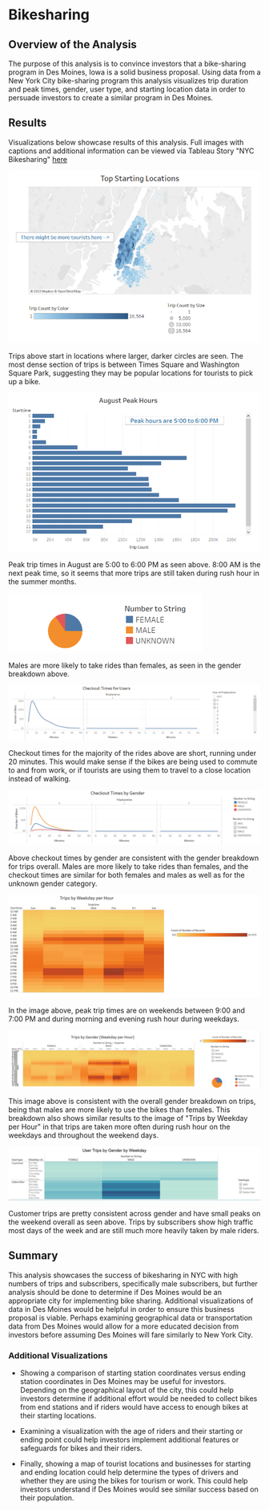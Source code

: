 # Bikesharing

## Overview of the Analysis
The purpose of this analysis is to convince investors that a bike-sharing program in Des Moines, Iowa is a solid business proposal. Using data from a New York City bike-sharing program this analysis visualizes trip duration and peak times, gender, user type, and starting location data in order to persuade investors to create a similar program in Des Moines.

## Results 

Visualizations below showcase results of this analysis. Full images with captions and additional information can be viewed via Tableau Story "NYC Bikesharing" [here](https://public.tableau.com/app/profile/katterli.coloutes/viz/NYCBikesharing_16542167073640/NYCBikesharing?publish=yes)





 
!["Top Starting Locations"](images/Top_starting_locations.png)

Trips above start in locations where larger, darker circles are seen. The most dense section of trips is between Times Square and Washington Square Park, suggesting they may be popular locations for tourists to pick up a bike. 






 
!["August Peak Hours"](images/August_peak_hours.png)

Peak trip times in August are 5:00 to 6:00 PM as seen above. 8:00 AM is the next peak time, so it seems that more trips are still taken during rush hour in the summer months.






 
!["Gender Breakdown"](images/Gender_breakdown.png)

Males are more likely to take rides than females, as seen in the gender breakdown above.






 
!["Checkout Times for Users"](images/Checkout_times_users.png)

Checkout times for the majority of the rides above are short, running under 20 minutes. This would make sense if the bikes are being used to commute to and from work, or if tourists are using them to travel to a close location instead of walking.






 
!["Checkout Times by Gender"](images/Checkout_times_gender.png)

Above checkout times by gender are consistent with the gender breakdown for trips overall. Males are more likely to take rides than females, and the checkout times are similar for both females and males as well as for the unknown gender category.






 
!["Trips by Weekday per Hour"](images/Trips_by_weekday_hour.png)

In the image above, peak trip times are on weekends between 9:00 and 7:00 PM and during morning and evening rush hour during weekdays.






 
!["Trips by Gender per Weekday Hours"](images/Trips_by_gender_weekday.png)

This image above is consistent with the overall gender breakdown on trips, being that males are more likely to use the bikes than females. This breakdown also shows similar results to the image of "Trips by Weekday per Hour" in that trips are taken more often during rush hour on the weekdays and throughout the weekend days.






 
!["Trips by User Type by Gender"](images/User_trips_by_gender.png)

Customer trips are pretty consistent across gender and have small peaks on the weekend overall as seen above. Trips by subscribers show high traffic most days of the week and are still much more heavily taken by male riders.




 
## Summary

This analysis showcases the success of bikesharing in NYC with high numbers of trips and subscribers, specifically male subscribers, but further analysis should be done to determine if Des Moines would be an appropriate city for implementing bike sharing. Additional visualizations of data in Des Moines would be helpful in order to ensure this business proposal is viable. Perhaps examining geographical data or transportation data from Des Moines would allow for a more educated decision from investors before assuming Des Moines will fare similarly to New York City.

### Additional Visualizations

 - Showing a comparison of starting station coordinates versus ending station coordinates in Des Moines may be useful for investors. Depending on the geographical layout of the city, this could help investors determine if additional effort would be needed to collect bikes from end stations and if riders would have access to enough bikes at their starting locations.

 - Examining a visualization with the age of riders and their starting or ending point could help investors implement additional features or safeguards for bikes and their riders.
         
 - Finally, showing a map of tourist locations and businesses for starting and ending location could help determine the types of drivers and whether they are using the bikes for tourism or work. This could help investors understand if Des Moines would see similar success based on their population. 